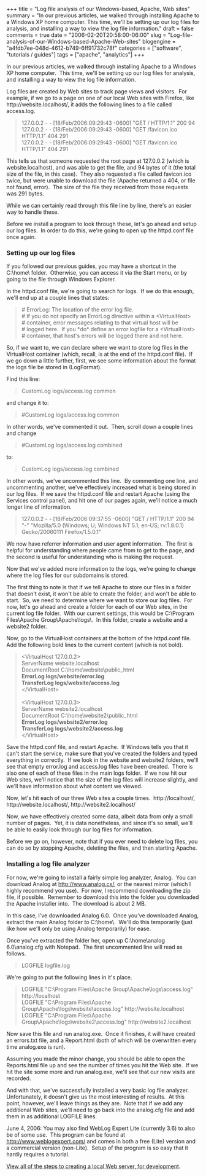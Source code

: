 +++
title = "Log file analysis of our Windows-based, Apache, Web sites"
summary = "In our previous articles, we walked through installing Apache to a Windows XP home computer.  This time, we'll be setting up our log files for analysis, and installing a way to view the log file information."
draft = false
comments = true
date = "2006-02-20T20:58:00-06:00"
slug = "Log-file-analysis-of-our-Windows-based-Apache-Web-sites"
blogengine = "a4fdb7ee-048d-4612-b749-6ff91732c78f"
categories = ["software", "tutorials / guides"]
tags = ["apache", "analytics"]
+++

<p>
In our previous articles, we walked through installing Apache to a Windows XP home computer.&nbsp; This time, we&#39;ll be setting up our log files for analysis, and installing a way to view the log file information.
</p>
<p>
Log files are created by Web sites to track page views and visitors.&nbsp; For example, if we go to a page on one of our local Web sites with Firefox, like http://website.localhost/, it adds the following lines to a file called access.log.
</p>
<blockquote>
	<p>
	127.0.0.2 - - [18/Feb/2006:09:29:43 -0600] &quot;GET / HTTP/1.1&quot; 200 94<br />
	127.0.0.2 - - [18/Feb/2006:09:29:43 -0600] &quot;GET /favicon.ico HTTP/1.1&quot; 404 291<br />
	127.0.0.2 - - [18/Feb/2006:09:29:43 -0600] &quot;GET /favicon.ico HTTP/1.1&quot; 404 291
	</p>
</blockquote>
<p>
This tells us that someone requested the root page at 127.0.0.2 (which is website.localhost), and was able to get the file, and 94 bytes of it (the total size of the file, in this case).&nbsp; They also requested a file called favicon.ico twice, but were unable to download the file (Apache returned a 404, or file not found, error).&nbsp; The size of the file they received from those requests was 291 bytes.
</p>
<p>
While we can certainly read through this file line by line, there&#39;s an easier way to handle these.
</p>
<p>
Before we install a program to look through these, let&#39;s go ahead and setup our log files.&nbsp; In order to do this, we&#39;re going to open up the httpd.conf file once again.
</p>
<h3>Setting up our log files</h3>
<p>
If you followed our previous guides, you may have a shortcut in the C:\home\ folder.&nbsp; Otherwise, you can access it via the Start menu, or by going to the file through Windows Explorer.
</p>
<p>
In the httpd.conf file, we&#39;re going to search for logs.&nbsp; If we do this enough, we&#39;ll end up at a couple lines that states:
</p>
<blockquote>
	<p>
	# ErrorLog: The location of the error log file.<br />
	# If you do not specify an ErrorLog directive within a &lt;VirtualHost&gt;<br />
	# container, error messages relating to that virtual host will be<br />
	# logged here.&nbsp; If you *do* define an error logfile for a &lt;VirtualHost&gt;<br />
	# container, that host&#39;s errors will be logged there and not here.
	</p>
</blockquote>
<p>
So, if we want to, we can declare where we want to store log files in the VirtualHost container (which, recall, is at the end of the httpd.conf file).&nbsp; If we go down a little further, first, we see some information about the format the logs file be stored in (LogFormat).
</p>
<p>
Find this line:
</p>
<blockquote>
	<p>
	CustomLog logs/access.log common
	</p>
</blockquote>
<p>
and change it to:
</p>
<blockquote>
	<p>
	#CustomLog logs/access.log common
	</p>
</blockquote>
<p>
In other words, we&#39;ve commented it out.&nbsp; Then, scroll down a couple lines and change
</p>
<blockquote>
	<p>
	#CustomLog logs/access.log combined
	</p>
</blockquote>
<p>
to:
</p>
<blockquote>
	<p>
	CustomLog logs/access.log combined
	</p>
</blockquote>
<p>
In other words, we&#39;ve uncommented this line.&nbsp; By commenting one line, and uncommenting another, we&#39;ve effectively increased what is being stored in our log files.&nbsp; If we save the httpd.conf file and restart Apache (using the Services control panel), and hit one of our pages again, we&#39;ll notice a much longer line of information.
</p>
<blockquote>
	<p>
	127.0.0.2 - - [18/Feb/2006:09:37:55 -0600] &quot;GET / HTTP/1.1&quot; 200 94 &quot;-&quot; &quot;Mozilla/5.0 (Windows; U; Windows NT 5.1; en-US; rv:1.8.0.1) Gecko/20060111 Firefox/1.5.0.1&quot;
	</p>
</blockquote>
<p>
We now have referrer information and user agent information.&nbsp; The first is helpful for understanding where people came from to get to the page, and the second is useful for understanding who is making the request.
</p>
<p>
Now that we&#39;ve added more information to the logs, we&#39;re going to change where the log files for our subdomains is stored.
</p>
<p>
The first thing to note is that if we tell Apache to store our files in a folder that doesn&#39;t exist, it won&#39;t be able to create the folder, and won&#39;t be able to start.&nbsp; So, we need to determine where we want to store our log files.&nbsp; For now, let&#39;s go ahead and create a folder for each of our Web sites, in the current log file folder.&nbsp; With our current settings, this would be C:\Program Files\Apache Group\Apache\logs\.&nbsp; In this folder, create a website and a website2 folder.
</p>
<p>
Now, go to the VirtualHost containers at the bottom of the httpd.conf file.&nbsp; Add the following bold lines to the current content (which is not bold).
</p>
<blockquote>
	&lt;VirtualHost 127.0.0.2&gt;<br />
	ServerName website.localhost<br />
	DocumentRoot C:\home\website\public_html<br />
	<strong>ErrorLog logs/website/error.log<br />
	TransferLog logs/website/access.log</strong><br />
	&lt;/VirtualHost&gt;<br />
	<br />
	&lt;VirtualHost 127.0.0.3&gt;<br />
	ServerName website2.localhost<br />
	DocumentRoot C:\home\website2\public_html<br />
	<strong>ErrorLog logs/website2/error.log<br />
	TransferLog logs/website2/access.log</strong><br />
	&lt;/VirtualHost&gt;
</blockquote>
<p>
Save the httpd.conf file, and restart Apache.&nbsp; If Windows tells you that it can&#39;t start the service, make sure that you&#39;ve created the folders and typed everything in correctly.&nbsp; If we look in the website and website2 folders, we&#39;ll see that empty error.log and access.log files have been created.&nbsp; There is also one of each of these files in the main logs folder.&nbsp; If we now hit our Web sites, we&#39;ll notice that the size of the log files will increase slightly, and we&#39;ll have information about what content we viewed.
</p>
<p>
Now, let&#39;s hit each of our three Web sites a couple times.&nbsp; http://localhost/, http://website.localhost/, http://website2.localhost/
</p>
<p>
Now, we have effectively created some data, albeit data from only a small number of pages.&nbsp; Yet, it is data nonetheless, and since it&#39;s so small, we&#39;ll be able to easily look through our log files for information.
</p>
<p>
Before we go on, however, note that if you ever need to delete log files, you can do so by stopping Apache, deleting the files, and then starting Apache.
</p>
<h3>Installing a log file analyzer</h3>
<p>
For now, we&#39;re going to install a fairly simple log analyzer, Analog.&nbsp; You can download Analog at <a href="http://www.analog.cx/" target="_blank">http://www.analog.cx/</a>, or the nearest mirror (which I highly recommend you use).&nbsp; For now, I recommend downloading the zip file, if possible.&nbsp; Remember to download this into the folder you downloaded the Apache installer into.&nbsp; The download is about 2 MB.
</p>
<p>
In this case, I&#39;ve downloaded Analog 6.0.&nbsp; Once you&#39;ve downloaded Analog, extract the main Analog folder to C:\home\.&nbsp; We&#39;ll do this temporarily (just like how we&#39;ll only be using Analog temporarily) for ease.
</p>
<p>
Once you&#39;ve extracted the folder her, open up C:\home\analog 6.0\analog.cfg with Notepad.&nbsp; The first uncommented line will read as follows.
</p>
<blockquote>
	<p>
	LOGFILE logfile.log
	</p>
</blockquote>
<p>
We&#39;re going to put the following lines in it&#39;s place.
</p>
<blockquote>
	LOGFILE &quot;C:\Program Files\Apache Group\Apache\logs\access.log&quot; http://localhost<br />
	LOGFILE &quot;C:\Program Files\Apache Group\Apache\logs\website\access.log&quot; http://website.localhost<br />
	LOGFILE &quot;C:\Program Files\Apache Group\Apache\logs\website2\access.log&quot; http://website2.localhost
</blockquote>
<p>
Now save this file and run analog.exe.&nbsp; Once it finishes, it will have created an errors.txt file, and a Report.html (both of which will be overwritten every time analog.exe is run).
</p>
<p>
Assuming you made the minor change, you should be able to open the Reports.html file up and see the number of times you hit the Web site.&nbsp; If we hit the site some more and run analog.exe, we&#39;ll see that our new visits are recorded.
</p>
<p>
And with that, we&#39;ve successfully installed a very basic log file analyzer.&nbsp; Unfortunately, it doesn&#39;t give us the most interesting of results.&nbsp; At this point, however, we&#39;ll leave things as they are.&nbsp; Note that if we add any additional Web sites, we&#39;ll need to go back into the analog.cfg file and add them in as additional LOGFILE lines.
</p>
<p>
June 4, 2006: You may also find WebLog Expert Lite (currently 3.6) to also be of some use.&nbsp; This program can be found at <a href="http://www.weblogexpert.com/" target="_blank">http://www.weblogexpert.com/</a> and comes in both a free (Lite) version and a commercial version (non-Lite).&nbsp; Setup of the program is so easy that it hardly requires a tutorial.
</p>
<p>
<a href="/local-apache-server/">View all of the steps to creating a local Web server, for development</a>.
</p>

